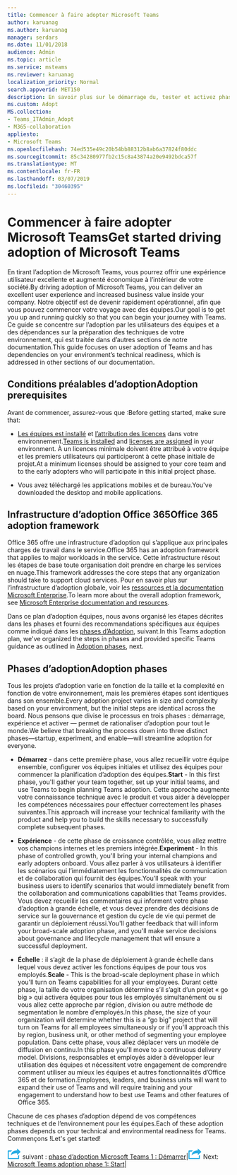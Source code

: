 ```yaml
---
title: Commencer à faire adopter Microsoft Teams
author: karuanag
ms.author: karuanag
manager: serdars
ms.date: 11/01/2018
audience: Admin
ms.topic: article
ms.service: msteams
ms.reviewer: karuanag
localization_priority: Normal
search.appverid: MET150
description: En savoir plus sur le démarrage du, tester et activez phases d’adoption Teams Microsoft.
ms.custom: Adopt
MS.collection:
- Teams_ITAdmin_Adopt
- M365-collaboration
appliesto:
- Microsoft Teams
ms.openlocfilehash: 74ed535e49c20b54bb88312b8ab6a37824f80ddc
ms.sourcegitcommit: 85c34280977fb2c15c8a43874a20e9492bdca57f
ms.translationtype: MT
ms.contentlocale: fr-FR
ms.lasthandoff: 03/07/2019
ms.locfileid: "30460395"
---
```

# <a name="get-started-driving-adoption-of-microsoft-teams"></a><span data-ttu-id="cd4f4-103">Commencer à faire adopter Microsoft Teams</span><span class="sxs-lookup"><span data-stu-id="cd4f4-103">Get started driving adoption of Microsoft Teams</span></span>

<span data-ttu-id="cd4f4-104">En tirant l’adoption de Microsoft Teams, vous pourrez offrir une expérience utilisateur excellente et augmenté économique à l’intérieur de votre société.</span><span class="sxs-lookup"><span data-stu-id="cd4f4-104">By driving adoption of Microsoft Teams, you can deliver an excellent user experience and increased business value inside your company.</span></span> <span data-ttu-id="cd4f4-105">Notre objectif est de devenir rapidement opérationnel, afin que vous pouvez commencer votre voyage avec des équipes.</span><span class="sxs-lookup"><span data-stu-id="cd4f4-105">Our goal is to get you up and running quickly so that you can begin your journey with Teams.</span></span> <span data-ttu-id="cd4f4-106">Ce guide se concentre sur l’adoption par les utilisateurs des équipes et a des dépendances sur la préparation des techniques de votre environnement, qui est traitée dans d’autres sections de notre documentation.</span><span class="sxs-lookup"><span data-stu-id="cd4f4-106">This guide focuses on user adoption of Teams and has dependencies on your environment’s technical readiness, which is addressed in other sections of our documentation.</span></span>

## <a name="adoption-prerequisites"></a><span data-ttu-id="cd4f4-107">Conditions préalables d’adoption</span><span class="sxs-lookup"><span data-stu-id="cd4f4-107">Adoption prerequisites</span></span>

<span data-ttu-id="cd4f4-108">Avant de commencer, assurez-vous que :</span><span class="sxs-lookup"><span data-stu-id="cd4f4-108">Before getting started, make sure that:</span></span>

- <span data-ttu-id="cd4f4-109">[Les équipes est installé](get-clients.md) et [l’attribution des licences](office-365-licensing.md) dans votre environnement.</span><span class="sxs-lookup"><span data-stu-id="cd4f4-109">[Teams is installed](get-clients.md) and [licenses are assigned](office-365-licensing.md) in your environment.</span></span> <span data-ttu-id="cd4f4-110">À un licences minimale doivent être attribué à votre équipe et les premiers utilisateurs qui participeront à cette phase initiale de projet.</span><span class="sxs-lookup"><span data-stu-id="cd4f4-110">At a minimum licenses should be assigned to your core team and to the early adopters who will participate in this initial project phase.</span></span>

- <span data-ttu-id="cd4f4-111">Vous avez téléchargé les applications mobiles et de bureau.</span><span class="sxs-lookup"><span data-stu-id="cd4f4-111">You've downloaded the desktop and mobile applications.</span></span> 

## <a name="office-365-adoption-framework"></a><span data-ttu-id="cd4f4-112">Infrastructure d’adoption Office 365</span><span class="sxs-lookup"><span data-stu-id="cd4f4-112">Office 365 adoption framework</span></span>

<span data-ttu-id="cd4f4-113">Office 365 offre une infrastructure d’adoption qui s’applique aux principales charges de travail dans le service.</span><span class="sxs-lookup"><span data-stu-id="cd4f4-113">Office 365 has an adoption framework that applies to major workloads in the service.</span></span> <span data-ttu-id="cd4f4-114">Cette infrastructure résout les étapes de base toute organisation doit prendre en charge les services en nuage.</span><span class="sxs-lookup"><span data-stu-id="cd4f4-114">This framework addresses the core steps that any organization should take to support cloud services.</span></span> <span data-ttu-id="cd4f4-115">Pour en savoir plus sur l’infrastructure d’adoption globale, voir les [ressources et la documentation Microsoft Enterprise](https://aka.ms/O365AdoptionHub).</span><span class="sxs-lookup"><span data-stu-id="cd4f4-115">To learn more about the overall adoption framework, see [Microsoft Enterprise documentation and resources](https://aka.ms/O365AdoptionHub).</span></span> 

<span data-ttu-id="cd4f4-116">Dans ce plan d’adoption équipes, nous avons organisé les étapes décrites dans les phases et fourni des recommandations spécifiques aux équipes comme indiqué dans les [phases d’Adoption](#adoption-phases), suivant.</span><span class="sxs-lookup"><span data-stu-id="cd4f4-116">In this Teams adoption plan, we've organized the steps in phases and provided specific Teams guidance as outlined in [Adoption phases](#adoption-phases), next.</span></span>

## <a name="adoption-phases"></a><span data-ttu-id="cd4f4-117">Phases d’adoption</span><span class="sxs-lookup"><span data-stu-id="cd4f4-117">Adoption phases</span></span> 

<span data-ttu-id="cd4f4-118">Tous les projets d’adoption varie en fonction de la taille et la complexité en fonction de votre environnement, mais les premières étapes sont identiques dans son ensemble.</span><span class="sxs-lookup"><span data-stu-id="cd4f4-118">Every adoption project varies in size and complexity based on your environment, but the initial steps are identical across the board.</span></span> <span data-ttu-id="cd4f4-119">Nous pensons que divise le processus en trois phases : démarrage, expérience et activer — permet de rationaliser d’adoption pour tout le monde.</span><span class="sxs-lookup"><span data-stu-id="cd4f4-119">We believe that breaking the process down into three distinct phases—startup, experiment, and enable—will streamline adoption for everyone.</span></span>  

- <span data-ttu-id="cd4f4-120">**Démarrez** - dans cette première phase, vous allez recueillir votre équipe ensemble, configurer vos équipes initiales et utilisez des équipes pour commencer la planification d’adoption des équipes.</span><span class="sxs-lookup"><span data-stu-id="cd4f4-120">**Start** - In this first phase, you'll gather your team together, set up your initial teams, and use Teams to begin planning Teams adoption.</span></span> <span data-ttu-id="cd4f4-121">Cette approche augmente votre connaissance technique avec le produit et vous aider à développer les compétences nécessaires pour effectuer correctement les phases suivantes.</span><span class="sxs-lookup"><span data-stu-id="cd4f4-121">This approach will increase your technical familiarity with the product and help you to build the skills necessary to successfully complete subsequent phases.</span></span> 

- <span data-ttu-id="cd4f4-122">**Expérience** - de cette phase de croissance contrôlée, vous allez mettre vos champions internes et les premiers intégrée.</span><span class="sxs-lookup"><span data-stu-id="cd4f4-122">**Experiment** - In this phase of controlled growth, you'll bring your internal champions and early adopters onboard.</span></span> <span data-ttu-id="cd4f4-123">Vous allez parler à vos utilisateurs à identifier les scénarios qui l’immédiatement les fonctionnalités de communication et de collaboration qui fournit des équipes.</span><span class="sxs-lookup"><span data-stu-id="cd4f4-123">You'll speak with your business users to identify scenarios that would immediately benefit from the collaboration and communications capabilities that Teams provides.</span></span> <span data-ttu-id="cd4f4-124">Vous devez recueillir les commentaires qui informent votre phase d’adoption à grande échelle, et vous devez prendre des décisions de service sur la gouvernance et gestion du cycle de vie qui permet de garantir un déploiement réussi.</span><span class="sxs-lookup"><span data-stu-id="cd4f4-124">You'll gather feedback that will inform your broad-scale adoption phase, and you'll make service decisions about governance and lifecycle management that will ensure a successful deployment.</span></span>

- <span data-ttu-id="cd4f4-125">**Échelle** : il s’agit de la phase de déploiement à grande échelle dans lequel vous devez activer les fonctions équipes de pour tous vos employés.</span><span class="sxs-lookup"><span data-stu-id="cd4f4-125">**Scale** - This is the broad-scale deployment phase in which you'll turn on Teams capabilities for all your employees.</span></span> <span data-ttu-id="cd4f4-126">Durant cette phase, la taille de votre organisation détermine s’il s’agit d’un projet « go big » qui activera équipes pour tous les employés simultanément ou si vous allez cette approche par région, division ou autre méthode de segmentation le nombre d’employés.</span><span class="sxs-lookup"><span data-stu-id="cd4f4-126">In this phase, the size of your organization will determine whether this is a “go big” project that will turn on Teams for all employees simultaneously or if you'll approach this by region, business unit, or other method of segmenting your employee population.</span></span> <span data-ttu-id="cd4f4-127">Dans cette phase, vous allez déplacer vers un modèle de diffusion en continu.</span><span class="sxs-lookup"><span data-stu-id="cd4f4-127">In this phase you'll move to a continuous delivery model.</span></span> <span data-ttu-id="cd4f4-128">Divisions, responsables et employés aider à développer leur utilisation des équipes et nécessitent votre engagement de comprendre comment utiliser au mieux les équipes et autres fonctionnalités d’Office 365 et de formation.</span><span class="sxs-lookup"><span data-stu-id="cd4f4-128">Employees, leaders, and business units will want to expand their use of Teams and will require training and your engagement to understand how to best use Teams and other features of Office 365.</span></span>   

<span data-ttu-id="cd4f4-129">Chacune de ces phases d’adoption dépend de vos compétences techniques et de l’environnement pour les équipes.</span><span class="sxs-lookup"><span data-stu-id="cd4f4-129">Each of these adoption phases depends on your technical and environmental readiness for Teams.</span></span> <span data-ttu-id="cd4f4-130">Commençons !</span><span class="sxs-lookup"><span data-stu-id="cd4f4-130">Let's get started!</span></span>


<span data-ttu-id="cd4f4-131">![Icône d’étapes suivante](media/teams-adoption-next-icon.png) suivant : [phase d’adoption Microsoft Teams 1 : Démarrer](teams-adoption-phase1.md)|</span><span class="sxs-lookup"><span data-stu-id="cd4f4-131">![Next Steps icon](media/teams-adoption-next-icon.png) Next:        [Microsoft Teams adoption phase 1: Start](teams-adoption-phase1.md)|</span></span>
